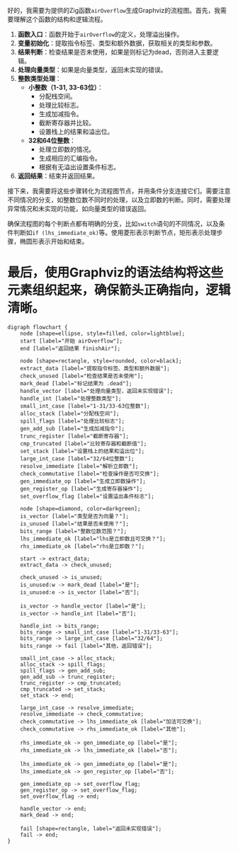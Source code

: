 好的，我需要为提供的Zig函数`airOverflow`生成Graphviz的流程图。首先，我需要理解这个函数的结构和逻辑流程。

1. **函数入口**：函数开始于`airOverflow`的定义，处理溢出操作。
2. **变量初始化**：提取指令标签、类型和额外数据，获取相关的类型和参数。
3. **结果判断**：检查结果是否未使用，如果是则标记为dead，否则进入主要逻辑。
4. **处理向量类型**：如果是向量类型，返回未实现的错误。
5. **整数类型处理**：
   - **小整数（1-31, 33-63位）**：
     - 分配栈空间。
     - 处理比较标志。
     - 生成加减指令。
     - 截断寄存器并比较。
     - 设置栈上的结果和溢出位。
   - **32和64位整数**：
     - 处理立即数的情况。
     - 生成相应的汇编指令。
     - 根据有无溢出设置条件标志。
6. **返回结果**：结束并返回结果。

接下来，我需要将这些步骤转化为流程图节点，并用条件分支连接它们。需要注意不同情况的分支，如整数位数不同时的处理，以及立即数的判断。同时，需要处理异常情况和未实现的功能，如向量类型的错误返回。

确保流程图的每个判断点都有明确的分支，比如`switch`语句的不同情况，以及条件判断如`if (lhs_immediate_ok)`等。使用菱形表示判断节点，矩形表示处理步骤，椭圆形表示开始和结束。

最后，使用Graphviz的语法结构将这些元素组织起来，确保箭头正确指向，逻辑清晰。
================================================
```graphviz
digraph flowchart {
    node [shape=ellipse, style=filled, color=lightblue];
    start [label="开始 airOverflow"];
    end [label="返回结果 finishAir"];

    node [shape=rectangle, style=rounded, color=black];
    extract_data [label="提取指令标签、类型和额外数据"];
    check_unused [label="检查结果是否未使用"];
    mark_dead [label="标记结果为 .dead"];
    handle_vector [label="处理向量类型，返回未实现错误"];
    handle_int [label="处理整数类型"];
    small_int_case [label="1-31/33-63位整数"];
    alloc_stack [label="分配栈空间"];
    spill_flags [label="处理比较标志"];
    gen_add_sub [label="生成加减指令"];
    trunc_register [label="截断寄存器"];
    cmp_truncated [label="比较寄存器和截断值"];
    set_stack [label="设置栈上的结果和溢出位"];
    large_int_case [label="32/64位整数"];
    resolve_immediate [label="解析立即数"];
    check_commutative [label="检查操作是否可交换"];
    gen_immediate_op [label="生成立即数操作"];
    gen_register_op [label="生成寄存器操作"];
    set_overflow_flag [label="设置溢出条件标志"];

    node [shape=diamond, color=darkgreen];
    is_vector [label="类型是否为向量？"];
    is_unused [label="结果是否未使用？"];
    bits_range [label="整数位数范围？"];
    lhs_immediate_ok [label="lhs是立即数且可交换？"];
    rhs_immediate_ok [label="rhs是立即数？"];

    start -> extract_data;
    extract_data -> check_unused;
    
    check_unused -> is_unused;
    is_unused:w -> mark_dead [label="是"];
    is_unused:e -> is_vector [label="否"];
    
    is_vector -> handle_vector [label="是"];
    is_vector -> handle_int [label="否"];
    
    handle_int -> bits_range;
    bits_range -> small_int_case [label="1-31/33-63"];
    bits_range -> large_int_case [label="32/64"];
    bits_range -> fail [label="其他，返回错误"];
    
    small_int_case -> alloc_stack;
    alloc_stack -> spill_flags;
    spill_flags -> gen_add_sub;
    gen_add_sub -> trunc_register;
    trunc_register -> cmp_truncated;
    cmp_truncated -> set_stack;
    set_stack -> end;
    
    large_int_case -> resolve_immediate;
    resolve_immediate -> check_commutative;
    check_commutative -> lhs_immediate_ok [label="加法可交换"];
    check_commutative -> rhs_immediate_ok [label="其他"];
    
    rhs_immediate_ok -> gen_immediate_op [label="是"];
    rhs_immediate_ok -> lhs_immediate_ok [label="否"];
    
    lhs_immediate_ok -> gen_immediate_op [label="是"];
    lhs_immediate_ok -> gen_register_op [label="否"];
    
    gen_immediate_op -> set_overflow_flag;
    gen_register_op -> set_overflow_flag;
    set_overflow_flag -> end;
    
    handle_vector -> end;
    mark_dead -> end;
    
    fail [shape=rectangle, label="返回未实现错误"];
    fail -> end;
}
```